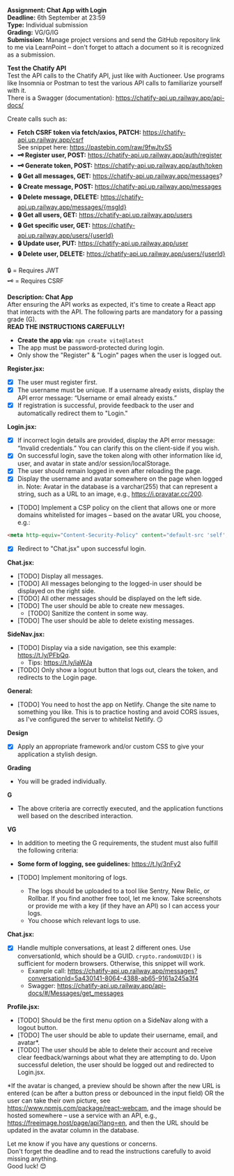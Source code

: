 **Assignment: Chat App with Login**  
**Deadline:** 6th September at 23:59  
**Type:** Individual submission  
**Grading:** VG/G/IG  
**Submission:** Manage project versions and send the GitHub repository link to me via LearnPoint – don't forget to attach a document so it is recognized as a submission.

**Test the Chatify API**  
Test the API calls to the Chatify API, just like with Auctioneer. Use programs like Insomnia or Postman to test the various API calls to familiarize yourself with it.  
There is a Swagger (documentation): https://chatify-api.up.railway.app/api-docs/

Create calls such as:
- **Fetch CSRF token via fetch/axios, PATCH:** https://chatify-api.up.railway.app/csrf  
  See snippet here: https://pastebin.com/raw/9fwJtvS5 
- **🗝️ Register user, POST:** https://chatify-api.up.railway.app/auth/register
- **🗝️ Generate token, POST:** https://chatify-api.up.railway.app/auth/token
- **🔒 Get all messages, GET:** https://chatify-api.up.railway.app/messages?
- **🔒 Create message, POST:** https://chatify-api.up.railway.app/messages
- **🔒 Delete message, DELETE:** https://chatify-api.up.railway.app/messages/{msgId}
- **🔒 Get all users, GET:** https://chatify-api.up.railway.app/users
- **🔒 Get specific user, GET:** https://chatify-api.up.railway.app/users/{userId}
- **🔒 Update user, PUT:** https://chatify-api.up.railway.app/user
- **🔒 Delete user, DELETE:** https://chatify-api.up.railway.app/users/{userId}

🔒 = Requires JWT  
🗝️ = Requires CSRF  

**Description: Chat App**  
After ensuring the API works as expected, it's time to create a React app that interacts with the API. The following parts are mandatory for a passing grade (G).  
**READ THE INSTRUCTIONS CAREFULLY!**

- **Create the app via:** `npm create vite@latest`
- The app must be password-protected during login.
- Only show the "Register" & "Login" pages when the user is logged out.

**Register.jsx:**
- [x] The user must register first.
- [x] The username must be unique. If a username already exists, display the API error message: “Username or email already exists.”
- [x] If registration is successful, provide feedback to the user and automatically redirect them to "Login."

**Login.jsx:**
- [x] If incorrect login details are provided, display the API error message: “Invalid credentials.” You can clarify this on the client-side if you wish.
- [x] On successful login, save the token along with other information like id, user, and avatar in state and/or session/localStorage.
- [x] The user should remain logged in even after reloading the page.
- [x] Display the username and avatar somewhere on the page when logged in. Note: Avatar in the database is a varchar(255) that can represent a string, such as a URL to an image, e.g., https://i.pravatar.cc/200.

- [TODO] Implement a CSP policy on the client that allows one or more domains whitelisted for images – based on the avatar URL you choose, e.g.:

```html
<meta http-equiv="Content-Security-Policy" content="default-src 'self'; img-src 'self' https://i.pravatar.cc https://freeimage.host;">
```

- [x] Redirect to "Chat.jsx" upon successful login.

**Chat.jsx:**
- [TODO] Display all messages.
- [TODO] All messages belonging to the logged-in user should be displayed on the right side.
- [TODO] All other messages should be displayed on the left side.
- [TODO] The user should be able to create new messages.
  - [TODO] Sanitize the content in some way.
- [TODO] The user should be able to delete existing messages.

**SideNav.jsx:**
- [TODO] Display via a side navigation, see this example: https://t.ly/PFbQq.
  - Tips: https://t.ly/iaWJa
- [TODO] Only show a logout button that logs out, clears the token, and redirects to the Login page.

**General:**
- [TODO] You need to host the app on Netlify. Change the site name to something you like. This is to practice hosting and avoid CORS issues, as I've configured the server to whitelist Netlify. 😏

**Design**
- [x] Apply an appropriate framework and/or custom CSS to give your application a stylish design.

**Grading**
- You will be graded individually.

**G**
- The above criteria are correctly executed, and the application functions well based on the described interaction.

**VG**
- In addition to meeting the G requirements, the student must also fulfill the following criteria:

- **Some form of logging, see guidelines:** https://t.ly/3nFy2
- [TODO] Implement monitoring of logs.
  - The logs should be uploaded to a tool like Sentry, New Relic, or Rollbar. If you find another free tool, let me know. Take screenshots or provide me with a key (if they have an API) so I can access your logs.
  - You choose which relevant logs to use.

**Chat.jsx:**
- [x] Handle multiple conversations, at least 2 different ones. Use conversationId, which should be a GUID. `crypto.randomUUID()` is sufficient for modern browsers. Otherwise, this snippet will work.
  - Example call: https://chatify-api.up.railway.app/messages?conversationId=5a430141-8064-4388-ab65-9161a245a3f4
  - Swagger: https://chatify-api.up.railway.app/api-docs/#/Messages/get_messages

**Profile.jsx:**
- [TODO] Should be the first menu option on a SideNav along with a logout button.
- [TODO] The user should be able to update their username, email, and avatar*.
- [TODO] The user should be able to delete their account and receive clear feedback/warnings about what they are attempting to do. Upon successful deletion, the user should be logged out and redirected to Login.jsx.

*If the avatar is changed, a preview should be shown after the new URL is entered (can be after a button press or debounced in the input field) OR the user can take their own picture, see https://www.npmjs.com/package/react-webcam, and the image should be hosted somewhere – use a service with an API, e.g., https://freeimage.host/page/api?lang=en, and then the URL should be updated in the avatar column in the database.

Let me know if you have any questions or concerns.  
Don't forget the deadline and to read the instructions carefully to avoid missing anything.  
Good luck! 😊

